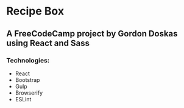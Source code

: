 # Recipe Box

## A FreeCodeCamp project by Gordon Doskas using React and Sass

### Technologies:
- React
- Bootstrap
- Gulp
- Browserify
- ESLint
